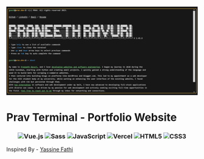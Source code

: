 <p align="center">
<a href="https://prav.dev/" target="_blank">
<img alt = "website preview" src = "./banner.png">
</a>
</p>

# Prav Terminal - Portfolio Website

<h3 align="center">
<img alt="Vue.js" src="https://img.shields.io/badge/Vue.js-4FC08D.svg?style=for-the-badge&logo=vuedotjs&logoColor=white"/>
<img alt="Sass" src="https://img.shields.io/badge/Sass-CC6699.svg?style=for-the-badge&logo=Sass&logoColor=white"/>
<img alt="JavaScript" src="https://img.shields.io/badge/JavaScript-F7DF1E.svg?style=for-the-badge&logo=JavaScript&logoColor=black"/>
<img alt="Vercel" src="https://img.shields.io/badge/Vercel-000000.svg?style=for-the-badge&logo=vercel&logoColor=white"/>
<img alt="HTML5" src="https://img.shields.io/badge/HTML5-E34F26.svg?style=for-the-badge&logo=html5&logoColor=white"/>
<img alt="CSS3" src="https://img.shields.io/badge/CSS3-1572B6.svg?style=for-the-badge&logo=css3&logoColor=white"/>
</h3>


</h3>

Inspired By - [Yassine Fathi](https://term.m4tt72.com/)

